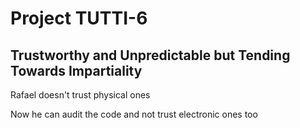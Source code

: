 # Project TUTTI-6

## Trustworthy and Unpredictable but Tending Towards Impartiality

Rafael doesn't trust physical ones

Now he can audit the code and not trust electronic ones too

